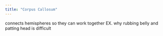 ```yaml
---
title: "Corpus Callosum"
---
```

connects hemispheres so they can work together
EX. why rubbing belly and patting head is difficult

